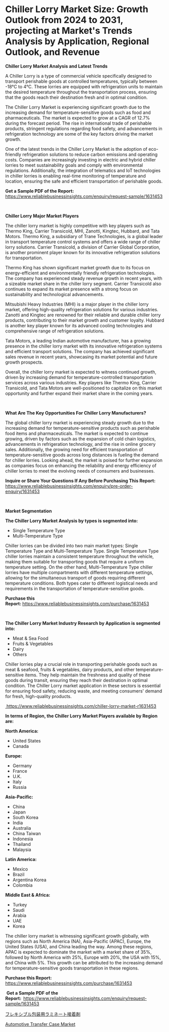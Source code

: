 <p><h1>Chiller Lorry Market Size: Growth Outlook from 2024 to 2031, projecting at Market's Trends Analysis by Application, Regional Outlook, and Revenue</h1></p><p><strong>Chiller Lorry Market Analysis and Latest Trends</strong></p>
<p><p>A Chiller Lorry is a type of commercial vehicle specifically designed to transport perishable goods at controlled temperatures, typically between -18°C to 4°C. These lorries are equipped with refrigeration units to maintain the desired temperature throughout the transportation process, ensuring that the goods reach their destination fresh and in optimal condition.</p><p>The Chiller Lorry Market is experiencing significant growth due to the increasing demand for temperature-sensitive goods such as food and pharmaceuticals. The market is expected to grow at a CAGR of 12.7% during the forecast period. The rise in international trade of perishable products, stringent regulations regarding food safety, and advancements in refrigeration technology are some of the key factors driving the market growth.</p><p>One of the latest trends in the Chiller Lorry Market is the adoption of eco-friendly refrigeration solutions to reduce carbon emissions and operating costs. Companies are increasingly investing in electric and hybrid chiller lorries to meet sustainability goals and comply with environmental regulations. Additionally, the integration of telematics and IoT technologies in chiller lorries is enabling real-time monitoring of temperature and location, ensuring the safe and efficient transportation of perishable goods.</p></p>
<p><strong>Get a Sample PDF of the Report:&nbsp;</strong> <a href="https://www.reliablebusinessinsights.com/enquiry/request-sample/1631453">https://www.reliablebusinessinsights.com/enquiry/request-sample/1631453</a></p>
<p>&nbsp;</p>
<p><strong>Chiller Lorry Major Market Players</strong></p>
<p><p>The chiller lorry market is highly competitive with key players such as Thermo King, Carrier Transicold, MHI, Zanotti, Kingtec, Hubbard, and Tata Motors. Thermo King, a subsidiary of Trane Technologies, is a global leader in transport temperature control systems and offers a wide range of chiller lorry solutions. Carrier Transicold, a division of Carrier Global Corporation, is another prominent player known for its innovative refrigeration solutions for transportation.</p><p>Thermo King has shown significant market growth due to its focus on energy-efficient and environmentally friendly refrigeration technologies. The company has experienced steady revenue growth in recent years, with a sizeable market share in the chiller lorry segment. Carrier Transicold also continues to expand its market presence with a strong focus on sustainability and technological advancements.</p><p>Mitsubishi Heavy Industries (MHI) is a major player in the chiller lorry market, offering high-quality refrigeration solutions for various industries. Zanotti and Kingtec are renowned for their reliable and durable chiller lorry products, contributing to their market growth and customer loyalty. Hubbard is another key player known for its advanced cooling technologies and comprehensive range of refrigeration solutions.</p><p>Tata Motors, a leading Indian automotive manufacturer, has a growing presence in the chiller lorry market with its innovative refrigeration systems and efficient transport solutions. The company has achieved significant sales revenue in recent years, showcasing its market potential and future growth prospects.</p><p>Overall, the chiller lorry market is expected to witness continued growth, driven by increasing demand for temperature-controlled transportation services across various industries. Key players like Thermo King, Carrier Transicold, and Tata Motors are well-positioned to capitalize on this market opportunity and further expand their market share in the coming years.</p></p>
<p>&nbsp;</p>
<p><strong>What Are The Key Opportunities For Chiller Lorry Manufacturers?</strong></p>
<p><p>The global chiller lorry market is experiencing steady growth due to the increasing demand for temperature-sensitive products such as perishable food items and pharmaceuticals. The market is expected to continue growing, driven by factors such as the expansion of cold chain logistics, advancements in refrigeration technology, and the rise in online grocery sales. Additionally, the growing need for efficient transportation of temperature-sensitive goods across long distances is fueling the demand for chiller lorries. Looking ahead, the market is poised for further expansion as companies focus on enhancing the reliability and energy efficiency of chiller lorries to meet the evolving needs of consumers and businesses.</p></p>
<p><strong>Inquire or Share Your Questions If Any Before Purchasing This Report:</strong> <a href="https://www.reliablebusinessinsights.com/enquiry/pre-order-enquiry/1631453">https://www.reliablebusinessinsights.com/enquiry/pre-order-enquiry/1631453</a></p>
<p>&nbsp;</p>
<p><strong>Market Segmentation</strong></p>
<p><strong>The Chiller Lorry Market Analysis by types is segmented into:</strong></p>
<p><ul><li>Single Temperature Type</li><li>Multi-Temperature Type</li></ul></p>
<p><p>Chiller lorries can be divided into two main market types: Single Temperature Type and Multi-Temperature Type. Single Temperature Type chiller lorries maintain a consistent temperature throughout the vehicle, making them suitable for transporting goods that require a uniform temperature setting. On the other hand, Multi-Temperature Type chiller lorries have multiple compartments with different temperature settings, allowing for the simultaneous transport of goods requiring different temperature conditions. Both types cater to different logistical needs and requirements in the transportation of temperature-sensitive goods.</p></p>
<p><strong>Purchase this Report:&nbsp;</strong><a href="https://www.reliablebusinessinsights.com/purchase/1631453">https://www.reliablebusinessinsights.com/purchase/1631453</a></p>
<p>&nbsp;</p>
<p><strong>The Chiller Lorry Market Industry Research by Application is segmented into:</strong></p>
<p><ul><li>Meat & Sea Food</li><li>Fruits & Vegetables</li><li>Dairy</li><li>Others</li></ul></p>
<p><p>Chiller lorries play a crucial role in transporting perishable goods such as meat & seafood, fruits & vegetables, dairy products, and other temperature-sensitive items. They help maintain the freshness and quality of these goods during transit, ensuring they reach their destination in optimal condition. The Chiller Lorry market application in these sectors is essential for ensuring food safety, reducing waste, and meeting consumers' demand for fresh, high-quality products.</p></p>
<p><a href="https://www.reliablebusinessinsights.com/chiller-lorry-market-r1631453">&nbsp;https://www.reliablebusinessinsights.com/chiller-lorry-market-r1631453</a></p>
<p><strong>In terms of Region, the Chiller Lorry Market Players available by Region are:</strong></p>
<p>
    <p> <strong> North America: </strong>
        <ul>
            <li>United States</li>
            <li>Canada</li>
        </ul>
        </p> 
    <p> <strong> Europe: </strong>
        <ul>
            <li>Germany</li>
            <li>France</li>
            <li>U.K.</li>
            <li>Italy</li>
            <li>Russia</li>
        </ul>
        </p> 
    <p> <strong> Asia-Pacific: </strong>
        <ul>
            <li>China</li>
            <li>Japan</li>
            <li>South Korea</li>
            <li>India</li>
            <li>Australia</li>
            <li>China Taiwan</li>
            <li>Indonesia</li>
            <li>Thailand</li>
            <li>Malaysia</li>
        </ul>
        </p> 
    <p> <strong> Latin America: </strong>
        <ul>
            <li>Mexico</li>
            <li>Brazil</li>
            <li>Argentina Korea</li>
            <li>Colombia</li>
        </ul>
        </p> 
    <p> <strong> Middle East & Africa: </strong>
        <ul>
            <li>Turkey</li>
            <li>Saudi</li>
            <li>Arabia</li>
            <li>UAE</li>
            <li>Korea</li>
        </ul>
    </p>
    </p>
<p><p>The chiller lorry market is witnessing significant growth globally, with regions such as North America (NA), Asia-Pacific (APAC), Europe, the United States (USA), and China leading the way. Among these regions, APAC is expected to dominate the market with a market share of 35%, followed by North America with 25%, Europe with 20%, the USA with 15%, and China with 5%. This growth can be attributed to the increasing demand for temperature-sensitive goods transportation in these regions.</p></p>
<p><strong>Purchase this Report: </strong><a href="https://www.reliablebusinessinsights.com/purchase/1631453">https://www.reliablebusinessinsights.com/purchase/1631453</a></p>
<p>&nbsp;<strong>Get a Sample PDF of the Report:&nbsp;&nbsp;</strong><a href="https://www.reliablebusinessinsights.com/enquiry/request-sample/1631453">https://www.reliablebusinessinsights.com/enquiry/request-sample/1631453</a></p>
<p><strong></strong></p>
<p><p><a href="https://github.com/oqxogxyvqe90775/Market-Research-Report-List-2/blob/main/3601596121946.md">フレキシブル包装用ラミネート接着剤</a></p><p><a href="https://issuu.com/reportprime-2/docs/automotive-transfer-case-market-size-2030.pptx">Automotive Transfer Case Market</a></p></p>